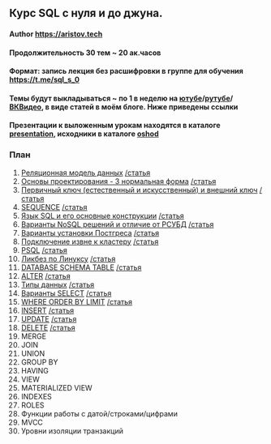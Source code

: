 ## Курс SQL с нуля и до джуна.
#### Author https://aristov.tech
#### Продолжительность 30 тем ~ 20 ак.часов
#### Формат: запись лекция без расшифровки в группе для обучения https://t.me/sql_s_0 
#### Темы будут выкладываться ~ по 1 в неделю на [ютубе](https://www.youtube.com/@aristovtech)/[рутубе](https://rutube.ru/channel/35256873/)/[ВКВидео](https://vk.com/video/@public212716752), в виде статей в моём блоге. Ниже приведены ссылки
#### Презентации к выложенным урокам находятся в каталоге [presentation](https://github.com/aeuge/aristov_tech/tree/main/00%20SQL%20s%200/presentation), исходники в каталоге [oshod](https://github.com/aeuge/aristov_tech/tree/main/00%20SQL%20s%200/ishod)

### План
01. [Реляционная модель данных](https://youtu.be/3EZIKII6SKg) [/статья](https://aristov.tech/blog/relational-model/)
02. [Основы проектирования - 3 нормальная форма](https://youtu.be/H9z4LHy7Rp4) [/статья](https://aristov.tech/blog/normalnye-formy-proektirovanie/)
03. [Первичный ключ (естественный и искусственный) и внешний ключ](https://youtu.be/sDRJOdYVn6M) [/статья](https://aristov.tech/blog/pervichnyj-i-vneshnij-klyuchi-postgresql/)
04. [SEQUENCE](https://youtu.be/WKsxn5vJHag) [/статья](https://aristov.tech/blog/sequence-postgresql/)
05. [Язык SQL и его основные конструкции](https://youtu.be/AVfTJXLBLLw) [/статья](https://aristov.tech/blog/osnovy-postgresql/)
06. [Варианты NoSQL решений и отличие от РСУБД](https://youtu.be/emJ8orM55cM) [/статья](https://aristov.tech/blog/sql-vs-nosql/)
07. [Варианты установки Постгреса](https://youtu.be/7-nKt5tmNxo) [/статья](https://aristov.tech/blog/ustanovka-postgresql/)
08. [Подключение извне к кластеру](https://youtu.be/v022fqqSpa4) [/статья](https://aristov.tech/blog/podklyuchenie-k-klasteru/)
09. [PSQL](https://youtu.be/_dnSSVttkb8) [/статья](https://aristov.tech/blog/psql-i-gui/)
10. [Ликбез по Линуксу](https://youtu.be/BlGbPbfqK0I) [/статья](https://aristov.tech/blog/likbez-po-linux/)
11. [DATABASE SCHEMA TABLE](https://youtu.be/2LesM4BION4) [/статья](https://aristov.tech/blog/database-scheme-table-postgresql/)
12. [ALTER](https://youtu.be/FV1pKjqYTgc) [/статья](https://aristov.tech/blog/alter-drop-postgresql/)
13. [Типы данных](https://youtu.be/r6JhBFXoEOE) [/статья](https://aristov.tech/blog/tipy-dannyh-postgresql/)
14. [Варианты SELECT](https://youtu.be/zjiye4UGl9w) [/статья](https://aristov.tech/blog/select-v-postgresql/)
15. [WHERE ORDER BY LIMIT](https://youtu.be/dZENrioANIc) [/статья](https://aristov.tech/blog/where-v-postgresql/)
16. [INSERT](https://aristov.tech/blog/insert-v-postgresql/) [/статья](https://youtu.be/3eO99vZh8vg)
17. [UPDATE](https://aristov.tech/blog/update-v-postgresql/) [/статья](https://youtu.be/s8BSgocTTYg)
18. [DELETE](https://aristov.tech/blog/delete-v-postgresql/) [/статья](https://youtu.be/sLYhbX32N1I)
19. MERGE
20. JOIN
21. UNION
22. GROUP BY
23. HAVING
24. VIEW
25. MATERIALIZED VIEW
26. INDEXES
27. ROLES
28. Функции работы с датой/строками/цифрами
29. MVCC
30. Уровни изоляции транзакций

